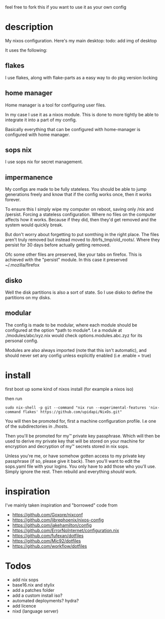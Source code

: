 feel free to fork this if you want to use it as your own config

# description
My nixos configuration. Here's my main desktop: 
todo: add img of desktop

It uses the following:

## flakes
I use flakes, along with flake-parts as a easy way to do pkg version locking

## home manager
Home manager is a tool for configuring user files.

In my case I use it as a nixos module. This is done to more tightly be able 
to integrate it into a part of my config.

Basically everything that 
can be configured with home-manager is configured with home manager.  

## sops nix
I use sops nix for secret management.

## impermanence
My configs are made to be fully stateless. You should be able to jump 
generations freely and know that if the config works once, then it works 
forever. 

To ensure this I simply wipe my computer on reboot, saving only /nix and /persist. 
Forcing a stateless configuration. Where no files on the computer affects how it 
works. Because if they did, then they'd get removed and the system would 
quickly break.

But don't worry about forgetting to put somthing in the right place. The files 
aren't truly removed but instead moved to /btrfs_tmp/old_roots/. Where they 
persist for 30 days before actually getting removed. 

Ofc some other files are preserved, like your tabs on firefox. This is achieved 
with the "persist" module. In this case it preserved ~/.mozilla/firefox 

## disko
Well the disk partitions is also a sort of state. So I use disko to define the 
partitions on my disks.  

## modular
The config is made to be modular, where each module should be configured at the 
option \*path to module\*. I.e a module at ./modules/abc/xyz.nix would check 
options.modules.abc.zyz for its personal config. 

Modules are also always imported (note that this isn't automatic), and should 
never set any config unless explicitly enabled (i.e .enable = true)


# install
first boot up some kind of nixos install (for example a nixos iso)

then run
    
    sudo nix-shell -p git --command "nix run --experimental-features 'nix-command flakes' https://github.com/upidapi/NixOs.git"



You will then be promoted for, first a machine configuration profile. I.e one 
of the subdirectories in ./hosts.

Then you'll be promoted for my™ private key passphrase. Which will then be used
to derive my private key that will be stored on your machine for encryption and 
decryption of my™ secrets stored in nix sops.

Unless you're me, or have somehow gotten access to my private key passphrase (if
so, please give it back). Then you'll want to edit the sops.yaml file with your 
logins. You only have to add those who you'll use. Simply ignore the rest. Then 
rebuild and everything *should* work.


# inspiration
I've mainly taken inspiration and "borrowed" code from 

* https://github.com/Goxore/nixconf
* https://github.com/librephoenix/nixos-config
* https://github.com/jakehamilton/config
* https://github.com/ErrorNoInternet/configuration.nix
* https://github.com/fufexan/dotfiles
* https://github.com/Mic92/dotfiles
* https://github.com/workflow/dotfiles

# Todos
* add nix sops
* base16.nix and stylix
* add a patches folder
* add a custom install iso?
* automated deployments? hydra?
* add licence
* nixd (language server)
